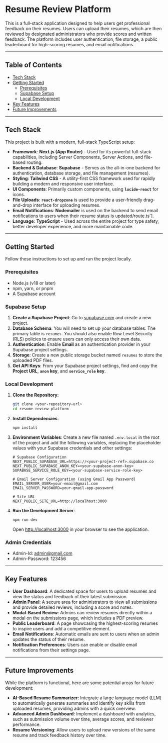 # Resume Review Platform

This is a full-stack application designed to help users get professional feedback on their resumes. Users can upload their resumes, which are then reviewed by designated administrators who provide scores and written feedback. The platform includes user authentication, file storage, a public leaderboard for high-scoring resumes, and email notifications.

---

## Table of Contents

-   [Tech Stack](#tech-stack)
-   [Getting Started](#getting-started)
    -   [Prerequisites](#prerequisites)
    -   [Supabase Setup](#supabase-setup)
    -   [Local Development](#local-development)
-   [Key Features](#key-features)
-   [Future Improvements](#future-improvements)

---

## Tech Stack

This project is built with a modern, full-stack TypeScript setup:

* **Framework**: **Next.js (App Router)** - Used for its powerful full-stack capabilities, including Server Components, Server Actions, and file-based routing.
* **Backend & Database**: **Supabase** - Serves as the all-in-one backend for authentication, database storage, and file management (resumes).
* **Styling**: **Tailwind CSS** - A utility-first CSS framework used for rapidly building a modern and responsive user interface.
* **UI Components**: Primarily custom components, using **`lucide-react`** for icons.
* **File Uploads**: **`react-dropzone`** is used to provide a user-friendly drag-and-drop interface for uploading resumes.
* **Email Notifications**: **Nodemailer** is used on the backend to send email notifications to users when their resume status is updated/route.ts`].
* **Language**: **TypeScript** - Used across the entire project for type safety, better developer experience, and more maintainable code.

---

## Getting Started

Follow these instructions to set up and run the project locally.

### Prerequisites

* Node.js (v18 or later)
* npm, yarn, or pnpm
* A Supabase account

### Supabase Setup

1.  **Create a Supabase Project**: Go to [supabase.com](https://supabase.com) and create a new project.
2.  **Database Schema**: You will need to set up your database tables. The primary table is `resumes`. You should also enable Row Level Security (RLS) policies to ensure users can only access their own data.
3.  **Authentication**: Enable **Email** as an authentication provider in your Supabase project settings.
4.  **Storage**: Create a new public storage bucket named `resumes` to store the uploaded PDF files.
5.  **Get API Keys**: From your Supabase project settings, find and copy the **Project URL**, **`anon` key**, and **`service_role` key**.

### Local Development

1.  **Clone the Repository**:
    ```bash
    git clone <your-repository-url>
    cd resume-review-platform
    ```
2.  **Install Dependencies**:
    ```bash
    npm install
    ```
3.  **Environment Variables**:
    Create a new file named `.env.local` in the root of the project and add the following variables, replacing the placeholder values with your Supabase credentials and other settings:

    ```env
    # Supabase Configuration
    NEXT_PUBLIC_SUPABASE_URL=https://<your-project-ref>.supabase.co
    NEXT_PUBLIC_SUPABASE_ANON_KEY=<your-supabase-anon-key>
    SUPABASE_SERVICE_ROLE_KEY=<your-supabase-service-role-key>

    # Email Server Configuration (using Gmail App Password)
    EMAIL_SERVER_USER=your-email@gmail.com
    EMAIL_SERVER_PASSWORD=your-gmail-app-password

    # Site URL
    NEXT_PUBLIC_SITE_URL=http://localhost:3000
    ```

4.  **Run the Development Server**:
    ```bash
    npm run dev
    ```
    Open [http://localhost:3000](http://localhost:3000) in your browser to see the application.

### Admin Credentials
* Admin-Id: admin@gmail.com
* Admin-Password: 123456
---
## Key Features

* **User Dashboard**: A dedicated space for users to upload resumes and view the status and feedback of their latest submission.
* **Admin Panel**: A secure area for administrators to view all submissions and provide detailed reviews, including a score and notes.
* **Modal-Based Review**: Admins can review resumes directly within a modal on the submissions page, which includes a PDF preview.
* **Public Leaderboard**: A page showcasing the highest-scoring resumes to inspire users and add a competitive element.
* **Email Notifications**: Automatic emails are sent to users when an admin updates the status of their resume.
* **Notification Preferences**: Users can enable or disable email notifications from their settings page.

---

## Future Improvements

While the platform is functional, here are some potential areas for future development:

* **AI-Based Resume Summarizer**: Integrate a large language model (LLM) to automatically generate summaries and identify key skills from uploaded resumes, providing admins with a quick overview.
* **Advanced Admin Dashboard**: Implement a dashboard with analytics, such as submission volume over time, average scores, and reviewer performance.
* **Resume Versioning**: Allow users to upload new versions of the same resume and track feedback history over time.
